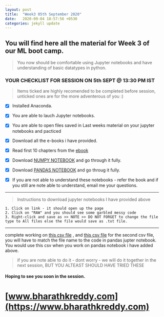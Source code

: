```yaml
---
layout: post
title:  "Week3 05th September 2020"
date:   2020-09-04 18:57:56 +0530
categories: jekyll update
---
```

## You will find here all the material for Week 3 of our ML boot camp. 

> You now should be comfortable using Jupyter notebooks and have understanding of basic datatypes in python.


### YOUR CHECKLIST FOR SESSION ON 5th SEPT @ 13:30 PM IST


> Items ticked are highly recomended to be completed before session, unticked ones are for the more adventerous of you :)


- [x] Installed Anaconda.
- [x] You are able to lauch Jupyter notebooks.
- [x] You are able to open files saved in Last weeks material on your jupyter notebooks and pacticed
- [x] Download all the e-books i have provided.
- [x] Read first 10 chapters from the [ebook](https://github.com/bharathkreddy/ML-Bootcamp/blob/master/000%20Python_for_Data_Analysis__Data_Wran(z-lib.org).pdf) 
- [x] Download [NUMPY NOTEBOOK](https://github.com/bharathkreddy/ML-Bootcamp/blob/master/00%20NumPy%20-%20Basics.ipynb) and go through it fully.
- [x] Download [PANDAS NOTEBOOK](https://github.com/bharathkreddy/ML-Bootcamp/blob/master/02%20Pandas%20-%20Basics.ipynb) and go throug it fully.
- [x] If you are not able to understand these notebooks - refer the book and if you still are note able to understand, email me your questions.


---

> Instructions to download jupyter notebooks I have provided above


    1. Click on link - it should open up the page
    2. Click on "RAW" and you should see some garbled messy code
    3. Right-click and save as >> NOTE >> DO NOT FORGET to change the file type to All files else the file would save as .txt file.

---


complete working on [this csv file](https://github.com/bharathkreddy/ML-Bootcamp/blob/master/pandas-train.csv) , and [this csv file](https://github.com/bharathkreddy/ML-Bootcamp/blob/master/04%20pandas-Consumer.xlsx) for the second csv file, you will have to match the file name to the code in pandas jupter notebook.
You would use this csv when you work on pandas notebook i have added above.

> if you are note able to do it - dont worry - we will do it together in the next session, BUT YOU ALTEAST SHOULD HAVE TRIED THESE

#### Hoping to see you soon in the session.

# [www.bharathkreddy.com](https://www.bharathkreddy.com)
